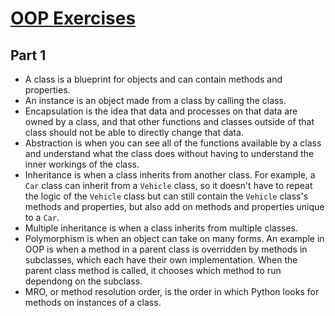# [OOP Exercises](https://www.rithmschool.com/courses/python-fundamentals-part-2/python-object-oriented-programming-exercises)

## Part 1

* A class is a blueprint for objects and can contain methods and properties.
* An instance is an object made from a class by calling the class.
* Encapsulation is the idea that data and processes on that data are owned by a class, and that other functions and classes outside of that class should not be able to directly change that data.
* Abstraction is when you can see all of the functions available by a class and understand what the class does without having to understand the inner workings of the class. 
* Inheritance is when a class inherits from another class. For example, a `Car` class can inherit from a `Vehicle` class, so it doesn't have to repeat the logic of the `Vehicle` class but can still contain the `Vehicle` class's methods and properties, but also add on methods and properties unique to a `Car`.
* Multiple inheritance is when a class inherits from multiple classes.
* Polymorphism is when an object can take on many forms. An example in OOP is when a method in a parent class is overridden by methods in subclasses, which each have their own implementation. When the parent class method is called, it chooses which method to run dependong on the subclass.
* MRO, or method resolution order, is the order in which Python looks for methods on instances of a class.